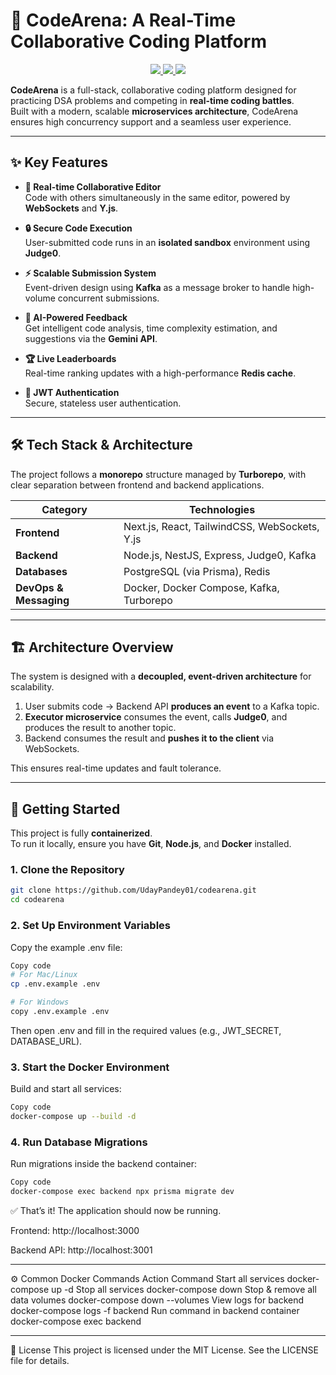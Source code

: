 # 🚀 CodeArena: A Real-Time Collaborative Coding Platform

<p align="center">
  <a href="https://github.com/UdayPandey01/codearena/stargazers">
    <img src="https://img.shields.io/github/stars/UdayPandey01/codearena?style=for-the-badge&logo=github&color=f5e0dc&logoColor=f5e0dc&labelColor=302d41" />
  </a>
  <a href="https://github.com/UdayPandey01/codearena/forks">
    <img src="https://img.shields.io/github/forks/UdayPandey01/codearena?style=for-the-badge&logo=github&color=cba6f7&logoColor=cba6f7&labelColor=302d41" />
  </a>
  <img src="https://img.shields.io/github/license/UdayPandey01/codearena?style=for-the-badge&logo=github&color=f2cdcd&logoColor=f2cdcd&labelColor=302d41" />
</p>

**CodeArena** is a full-stack, collaborative coding platform designed for practicing DSA problems and competing in **real-time coding battles**.  
Built with a modern, scalable **microservices architecture**, CodeArena ensures high concurrency support and a seamless user experience.

---

## ✨ Key Features

- **📝 Real-time Collaborative Editor**  
  Code with others simultaneously in the same editor, powered by **WebSockets** and **Y.js**.

- **🔒 Secure Code Execution**  
  User-submitted code runs in an **isolated sandbox** environment using **Judge0**.

- **⚡ Scalable Submission System**  
  Event-driven design using **Kafka** as a message broker to handle high-volume concurrent submissions.

- **🤖 AI-Powered Feedback**  
  Get intelligent code analysis, time complexity estimation, and suggestions via the **Gemini API**.

- **🏆 Live Leaderboards**  
  Real-time ranking updates with a high-performance **Redis cache**.

- **🔑 JWT Authentication**  
  Secure, stateless user authentication.

---

## 🛠️ Tech Stack & Architecture

The project follows a **monorepo** structure managed by **Turborepo**, with clear separation between frontend and backend applications.

| Category   | Technologies |
|------------|--------------|
| **Frontend** | Next.js, React, TailwindCSS, WebSockets, Y.js |
| **Backend**  | Node.js, NestJS, Express, Judge0, Kafka |
| **Databases** | PostgreSQL (via Prisma), Redis |
| **DevOps & Messaging** | Docker, Docker Compose, Kafka, Turborepo |

---

## 🏗️ Architecture Overview

The system is designed with a **decoupled, event-driven architecture** for scalability.

1. User submits code → Backend API **produces an event** to a Kafka topic.  
2. **Executor microservice** consumes the event, calls **Judge0**, and produces the result to another topic.  
3. Backend consumes the result and **pushes it to the client** via WebSockets.  

This ensures real-time updates and fault tolerance.

---

## 🚀 Getting Started

This project is fully **containerized**.  
To run it locally, ensure you have **Git**, **Node.js**, and **Docker** installed.

### 1. Clone the Repository
```bash
git clone https://github.com/UdayPandey01/codearena.git
cd codearena
```

### 2. Set Up Environment Variables
Copy the example .env file:

```bash
Copy code
# For Mac/Linux
cp .env.example .env

# For Windows
copy .env.example .env
```
Then open .env and fill in the required values (e.g., JWT_SECRET, DATABASE_URL).

### 3. Start the Docker Environment
Build and start all services:

```bash
Copy code
docker-compose up --build -d
```

### 4. Run Database Migrations
Run migrations inside the backend container:

```bash
Copy code
docker-compose exec backend npx prisma migrate dev
```
✅ That’s it! The application should now be running.

Frontend: http://localhost:3000

Backend API: http://localhost:3001

---

⚙️ Common Docker Commands
Action	Command
Start all services	docker-compose up -d
Stop all services	docker-compose down
Stop & remove all data volumes	docker-compose down --volumes
View logs for backend	docker-compose logs -f backend
Run command in backend container	docker-compose exec backend <command>

---
📄 License
This project is licensed under the MIT License. See the LICENSE file for details.